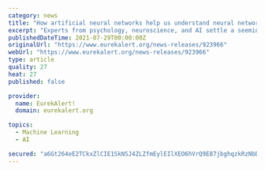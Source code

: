 ```yaml
---
category: news
title: "How artificial neural networks help us understand neural networks in the human brain"
excerpt: "Experts from psychology, neuroscience, and AI settle a seemingly intractable historical debate in neuroscience — opening a world of possibilities for using AI to study the brain."
publishedDateTime: 2021-07-29T00:00:00Z
originalUrl: "https://www.eurekalert.org/news-releases/923966"
webUrl: "https://www.eurekalert.org/news-releases/923966"
type: article
quality: 27
heat: 27
published: false

provider:
  name: EurekAlert!
  domain: eurekalert.org

topics:
  - Machine Learning
  - AI

secured: "a6Gt264eE2TCkxZlCIE1SkNSJ4ZLZfmEylEIlXEO6hVrQ9E87jbghqzkRzNbDtL3frTuqRIqDK4ym15KAFx9QGSaIrk9iktBSfdDo5gKbYRLv6Syn15Xkhg/edgH29jj5/aHU0d/MQriwMUDzdeyrFp4TkRZM9nqJuQs6prcg5toYKOxnSzE4j2QAUWGydFO+I/hncIGR5+o87u4NkR9jwNf8M8be41m9GXejtKAZ2MznJyHDafAH/brF10kQ80nuI3oxt5V1eh86rE4YGaOVuy4MAdTCteZoPLTH/JZ5SKauhJgPkLPYCZMLrb3DWUj31nr87+Ic2lKwinJrRKjmqWA8g6YFCf3lwcmWzHHTGM=;swnNgZ/4Bbzd7HzjG8cK6A=="
---
```


